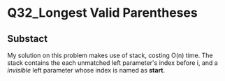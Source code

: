 # Q32_Longest Valid Parentheses

## Substact
My solution on this problem makes use of stack, costing O(n) time.
The stack contains the each unmatched left parameter's index before i, and a _invisible_ left parameter whose index is named as **start**.
